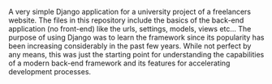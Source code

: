 A very simple Django application for a university project of a freelancers website. The files in this repository include the basics of the back-end application (no front-end)
like the urls, settings, models, views etc... The purpose of using Django was to learn the framework since its popularity has been increasing considerably in the past few years.
While not perfect by any means, this was just the starting point for understanding the capabilities of a modern back-end framework and its features for accelerating development processes.
